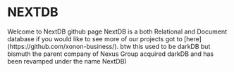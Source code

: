 # NEXTDB 

<div>
<p>Welcome to NextDB github page NextDB is a both Relational and Document database if you would like to see more of our projects got to [here] (https://github.com/xonon-business/). btw this used to be darkDB but bismuth the parent company of Nexus Group acquired darkDB and has been revamped under the name NextDB)<p>
</div>
